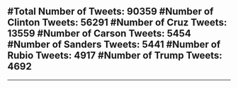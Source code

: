 #Total Number of Tweets: 90359 
#Number of Clinton Tweets: 56291
#Number of Cruz Tweets: 13559
#Number of Carson Tweets: 5454
#Number of Sanders Tweets: 5441
#Number of Rubio Tweets: 4917
#Number of Trump Tweets: 4692
---
---
